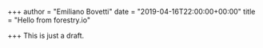 +++
author = "Emiliano Bovetti"
date = "2019-04-16T22:00:00+00:00"
title = "Hello from forestry.io"

+++
This is just a draft.